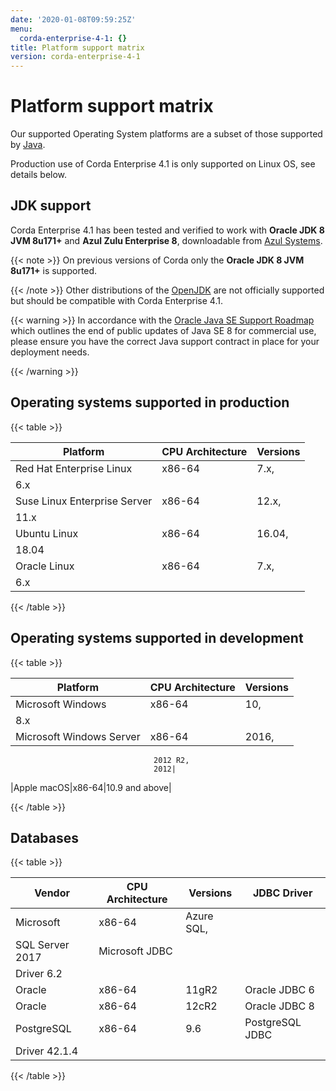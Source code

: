 ```yaml
---
date: '2020-01-08T09:59:25Z'
menu:
  corda-enterprise-4-1: {}
title: Platform support matrix
version: corda-enterprise-4-1
---
```



# Platform support matrix

Our supported Operating System platforms are a subset of those supported by [Java](http://www.oracle.com/technetwork/java/javase/certconfig-2095354.html).

Production use of Corda Enterprise 4.1 is only supported on Linux OS, see details below.


## JDK support

Corda Enterprise 4.1 has been tested and verified to work with **Oracle JDK 8 JVM 8u171+** and **Azul Zulu Enterprise 8**, downloadable from
                [Azul Systems](https://www.azul.com/downloads/azure-only/zulu/).


{{< note >}}
On previous versions of Corda only the **Oracle JDK 8 JVM 8u171+** is supported.

{{< /note >}}
Other distributions of the [OpenJDK](https://openjdk.java.net/) are not officially supported but should be compatible with Corda Enterprise 4.1.


{{< warning >}}
In accordance with the [Oracle Java SE Support Roadmap](https://www.oracle.com/technetwork/java/java-se-support-roadmap.html)
                    which outlines the end of public updates of Java SE 8 for commercial use, please ensure you have the correct Java support contract in place
                    for your deployment needs.

{{< /warning >}}


## Operating systems supported in production


{{< table >}}

|Platform|CPU Architecture|Versions|
|-------------------------------|------------------|-----------|
|Red Hat Enterprise Linux|x86-64|7.x,
                                    6.x|
|Suse Linux Enterprise Server|x86-64|12.x,
                                    11.x|
|Ubuntu Linux|x86-64|16.04,
                                    18.04|
|Oracle Linux|x86-64|7.x,
                                    6.x|

{{< /table >}}

## Operating systems supported in development


{{< table >}}

|Platform|CPU Architecture|Versions|
|-------------------------------|------------------|-----------|
|Microsoft Windows|x86-64|10,
                                    8.x|
|Microsoft Windows Server|x86-64|2016,
                                    2012 R2,
                                    2012|
|Apple macOS|x86-64|10.9 and
                                    above|

{{< /table >}}

## Databases


{{< table >}}

|Vendor|CPU Architecture|Versions|JDBC Driver|
|-------------------------------|------------------|------------------|--------------------|
|Microsoft|x86-64|Azure SQL,
                                    SQL Server 2017|Microsoft JDBC
                                    Driver 6.2|
|Oracle|x86-64|11gR2|Oracle JDBC 6|
|Oracle|x86-64|12cR2|Oracle JDBC 8|
|PostgreSQL|x86-64|9.6|PostgreSQL JDBC
                                    Driver 42.1.4|

{{< /table >}}

